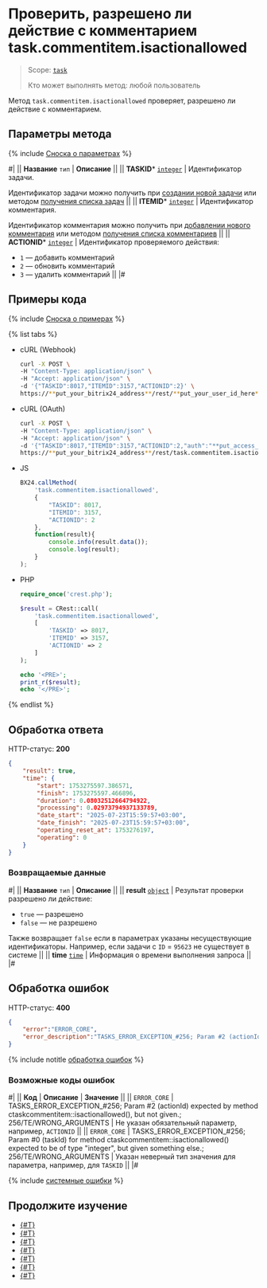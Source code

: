 # Проверить, разрешено ли действие с комментарием task.commentitem.isactionallowed

> Scope: [`task`](../../scopes/permissions.md)
>
> Кто может выполнять метод: любой пользователь

Метод `task.commentitem.isactionallowed` проверяет, разрешено ли действие с комментарием.

## Параметры метода

{% include [Сноска о параметрах](../../../_includes/required.md) %}

#|
|| **Название**
`тип` | **Описание** ||
|| **TASKID***
[`integer`](../../data-types.md) | Идентификатор задачи.

Идентификатор задачи можно получить при [создании новой задачи](../tasks-task-add.md) или методом [получения списка задач](../tasks-task-list.md) ||
|| **ITEMID***
[`integer`](../../data-types.md) | Идентификатор комментария.

Идентификатор комментария можно получить при [добавлении нового комментария](./task-comment-item-add.md) или методом [получения списка комментариев](./task-comment-item-get-list.md) ||
|| **ACTIONID***
[`integer`](../../data-types.md) | Идентификатор проверяемого действия:
- `1` — добавить комментарий 
- `2` — обновить комментарий 
- `3` — удалить комментарий ||
|#

## Примеры кода

{% include [Сноска о примерах](../../../_includes/examples.md) %}

{% list tabs %}

- cURL (Webhook)

    ```bash
    curl -X POST \
    -H "Content-Type: application/json" \
    -H "Accept: application/json" \
    -d '{"TASKID":8017,"ITEMID":3157,"ACTIONID":2}' \
    https://**put_your_bitrix24_address**/rest/**put_your_user_id_here**/**put_your_webhook_here**/task.commentitem.isactionallowed
    ```

- cURL (OAuth)

    ```bash
    curl -X POST \
    -H "Content-Type: application/json" \
    -H "Accept: application/json" \
    -d '{"TASKID":8017,"ITEMID":3157,"ACTIONID":2,"auth":"**put_access_token_here**"}' \
    https://**put_your_bitrix24_address**/rest/task.commentitem.isactionallowed
    ```

- JS

    ```js
    BX24.callMethod(
        'task.commentitem.isactionallowed',
        {
            "TASKID": 8017,
            "ITEMID": 3157,
            "ACTIONID": 2
        },
        function(result){
            console.info(result.data());
            console.log(result);
        }
    );
    ```

- PHP

    ```php
    require_once('crest.php');

    $result = CRest::call(
        'task.commentitem.isactionallowed',
        [
            'TASKID' => 8017,
            'ITEMID' => 3157,
            'ACTIONID' => 2
        ]
    );

    echo '<PRE>';
    print_r($result);
    echo '</PRE>';
    ```

{% endlist %}

## Обработка ответа

HTTP-статус: **200**

```json
{
    "result": true,
    "time": {
        "start": 1753275597.386571,
        "finish": 1753275597.466896,
        "duration": 0.08032512664794922,
        "processing": 0.02973794937133789,
        "date_start": "2025-07-23T15:59:57+03:00",
        "date_finish": "2025-07-23T15:59:57+03:00",
        "operating_reset_at": 1753276197,
        "operating": 0
    }
}
```

### Возвращаемые данные

#|
|| **Название**
`тип` | **Описание** ||
|| **result**
[`object`](../../data-types.md) | Результат проверки разрешено ли действие:
- `true` — разрешено
- `false` — не разрешено

Также возвращает `false` если в параметрах указаны несуществующие идентификаторы. Например, если задачи с `ID` = `95623` не существует в системе  ||
|| **time**
[`time`](../../data-types.md#time) | Информация о времени выполнения запроса ||
|#

## Обработка ошибок

HTTP-статус: **400**

```json
{
    "error":"ERROR_CORE",
    "error_description":"TASKS_ERROR_EXCEPTION_#256; Param #2 (actionId) expected by method ctaskcommentitem::isactionallowed(), but not given.; 256/TE/WRONG_ARGUMENTS.<br>"
}
```

{% include notitle [обработка ошибок](../../../_includes/error-info.md) %}

### Возможные коды ошибок

#|
|| **Код** | **Описание** | **Значение** ||
|| `ERROR_CORE` | TASKS_ERROR_EXCEPTION_#256; Param #2 (actionId) expected by method ctaskcommentitem::isactionallowed(), but not given.; 256/TE/WRONG_ARGUMENTS | Не указан обязательный параметр, например, `ACTIONID` ||
|| `ERROR_CORE` | TASKS_ERROR_EXCEPTION_#256; Param #0 (taskId) for method ctaskcommentitem::isactionallowed() expected to be of type "integer", but given something else.; 256/TE/WRONG_ARGUMENTS | Указан неверный тип значения для параметра, например, для `TASKID` ||
|#

{% include [системные ошибки](../../../_includes/system-errors.md) %}

## Продолжите изучение 

- [{#T}](./index.md)
- [{#T}](./task-comment-item-add.md)
- [{#T}](./task-comment-item-update.md)
- [{#T}](./task-comment-item-get.md)
- [{#T}](./task-comment-item-get-list.md)
- [{#T}](./task-comment-item-delete.md)
- [{#T}](./task-comment-item-get-manifest.md)